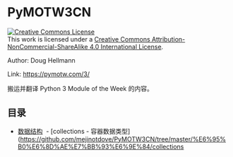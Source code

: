 # PyMOTW3CN

<a rel="license" href="http://creativecommons.org/licenses/by-nc-sa/4.0/"><img alt="Creative Commons License" style="border-width:0" src="https://i.creativecommons.org/l/by-nc-sa/4.0/88x31.png" /></a><br />This work is licensed under a <a rel="license" href="http://creativecommons.org/licenses/by-nc-sa/4.0/">Creative Commons Attribution-NonCommercial-ShareAlike 4.0 International License</a>.

Author: Doug Hellmann

Link: https://pymotw.com/3/

搬运并翻译 Python 3 Module of the Week 的内容。

## 目录
- [数据结构](https://github.com/mejinotdove/PyMOTW3CN/tree/master/%E6%95%B0%E6%8D%AE%E7%BB%93%E6%9E%84)
  - [collections - 容器数据类型](https://github.com/mejinotdove/PyMOTW3CN/tree/master/%E6%95%B0%E6%8D%AE%E7%BB%93%E6%9E%84/collections
